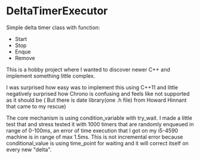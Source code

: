 # DeltaTimerExecutor
Simple delta timer class with function:
* Start
* Stop
* Enque
* Remove

This is a hobby project where I wanted to discover newer C++ and implement something little complex.

I was surprised how easy was to implement this using C++11 and little negatively surprised how Chrono is confusing and feels like not supported as it should be ( But there is date library(one .h file) from Howard Hinnant that came to my rescue)

The core mechanism is using condition_variable with try_wait.
I made a little test that and stress tested it with 1000 timers that are randomly enqueued in range of 0-100ms, an error of time execution that I got on my i5-4590 machine is in range of max 1.5ms.
This is not incremental error because conditional_value is using time_point for waiting and it will correct itself on every new "delta".
